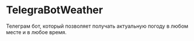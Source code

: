 # TelegraBotWeather
Телеграм бот, который позволяет получать актуальную погоду в любом месте и в любое время.
